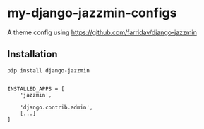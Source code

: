 # my-django-jazzmin-configs

A theme config using <https://github.com/farridav/django-jazzmin>


## Installation
```
pip install django-jazzmin


INSTALLED_APPS = [
    'jazzmin',

    'django.contrib.admin',
    [...]
]
```
